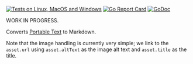 [![Tests on Linux, MacOS and Windows](https://github.com/bep/goportabletext/workflows/Test/badge.svg)](https://github.com/bep/goportabletext/actions?query=workflow:Test)
[![Go Report Card](https://goreportcard.com/badge/github.com/bep/goportabletext)](https://goreportcard.com/report/github.com/bep/goportabletext)
[![GoDoc](https://godoc.org/github.com/bep/goportabletext?status.svg)](https://godoc.org/github.com/bep/goportabletext)

WORK IN PROGRESS.

Converts [Portable Text](https://www.portabletext.org/) to Markdown.

Note that the image handling is currently very simple; we link to the `asset.url` using `asset.altText` as the image alt text and `asset.title` as the title.